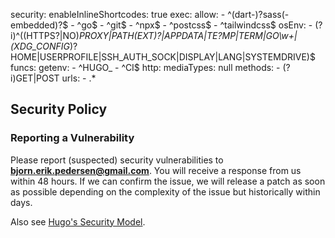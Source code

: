 security:
  enableInlineShortcodes: true
  exec:
    allow:
    - ^(dart-)?sass(-embedded)?$
    - ^go$
    - ^git$
    - ^npx$
    - ^postcss$
    - ^tailwindcss$
    osEnv:
    - (?i)^((HTTPS?|NO)_PROXY|PATH(EXT)?|APPDATA|TE?MP|TERM|GO\w+|(XDG_CONFIG_)?HOME|USERPROFILE|SSH_AUTH_SOCK|DISPLAY|LANG|SYSTEMDRIVE)$
  funcs:
    getenv:
    - ^HUGO_
    - ^CI$
  http:
    mediaTypes: null
    methods:
    - (?i)GET|POST
    urls:
    - .*

## Security Policy

### Reporting a Vulnerability

Please report (suspected) security vulnerabilities to **[bjorn.erik.pedersen@gmail.com](mailto:bjorn.erik.pedersen@gmail.com)**. You will receive a response from us within 48 hours. If we can confirm the issue, we will release a patch as soon as possible depending on the complexity of the issue but historically within days.

Also see [Hugo's Security Model](https://gohugo.io/about/security/).
